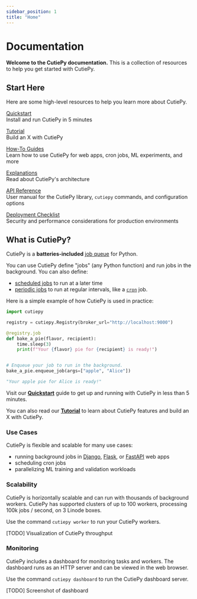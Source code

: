 ```yaml
---
sidebar_position: 1
title: "Home"
---
```


# Documentation

**Welcome to the CutiePy documentation.**
This is a collection of resources to help you get started with CutiePy.

## Start Here

Here are some high-level resources to help you learn more about CutiePy.

<p>
    <a
        href="/docs/quickstart"
        style={{"font-size": "1.25rem", "font-weight": "bold"}}
        >
        Quickstart
    </a>
    <br/>
    <span style={{"font-style": "italic"}}>
        Install and run CutiePy in 5 minutes
    </span>
</p>
<p>
    <a
        href="/docs/tutorial"
        style={{"font-size": "1.25rem", "font-weight": "bold"}}
        >
        Tutorial
    </a>
    <br/>
    <span style={{"font-style": "italic"}}>
        Build an X with CutiePy
    </span>
</p>
<p>
    <a
        href="/docs/how-to"
        style={{"font-size": "1.25rem", "font-weight": "bold"}}
        >
        How-To Guides
    </a>
    <br/>
    <span style={{"font-style": "italic"}}>
        Learn how to use CutiePy for web apps, cron jobs, ML experiments, and more
    </span>
</p>
<p>
    <a
        href="/docs/explanations"
        style={{"font-size": "1.25rem", "font-weight": "bold"}}
        >
        Explanations
    </a>
    <br/>
    <span style={{"font-style": "italic"}}>
        Read about CutiePy's architecture
    </span>
</p>
<p>
    <a
        href="/docs/reference"
        style={{"font-size": "1.25rem", "font-weight": "bold"}}
        >
        API Reference
    </a>
    <br/>
    <span style={{"font-style": "italic"}}>
        User manual for the CutiePy library, <code style={{"font-style": "normal"}}>cutiepy</code> commands, and configuration options
    </span>
</p>
<p>
    <a
        href="#"
        style={{"font-size": "1.25rem", "font-weight": "bold"}}
        >
        Deployment Checklist
    </a>
    <br/>
    <span style={{"font-style": "italic"}}>
        Security and performance considerations for production environments
    </span>
</p>

## What is CutiePy?

CutiePy is a **batteries-included** [job queue](#TODO-write-blog-post) for Python.

You can use CutiePy define "jobs" (any Python function) and run jobs in the background.
You can also define:

* [scheduled jobs](#TODO-scheduled-jobs-docs) to run at a later time
* [periodic jobs](#TODO-periodic-jobs-docs) to run at regular intervals, like a [`cron`](https://en.wikipedia.org/wiki/Cron) job.

Here is a simple example of how CutiePy is used in practice:

```python title="cutie.py"
import cutiepy

registry = cutiepy.Registry(broker_url="http://localhost:9000")

@registry.job
def bake_a_pie(flavor, recipient):
    time.sleep(3)
    print(f"Your {flavor} pie for {recipient} is ready!")


# Enqueue your job to run in the background.
bake_a_pie.enqueue_job(args=["apple", "Alice"])
```

```python title="Output from CutiePy worker"
"Your apple pie for Alice is ready!"
```

Visit our [**Quickstart**](/docs/quickstart) guide to get up and running with CutiePy in less than 5 minutes.

You can also read our [**Tutorial**](/docs/tutorial) to learn about CutiePy features and build an X with CutiePy.

### Use Cases
CutiePy is flexible and scalable for many use cases:

* running background jobs in [Django](https://www.djangoproject.com/), [Flask](https://flask.palletsprojects.com/), or [FastAPI](https://fastapi.tiangolo.com/) web apps
* scheduling cron jobs
* parallelizing ML training and validation workloads

### Scalability

CutiePy is horizontally scalable and can run with thousands of background workers. CutiePy has supported clusters of up to 100 workers, processing 100k jobs / second, on 3 Linode boxes.

Use the command `cutiepy worker` to run your CutiePy workers.

[TODO] Visualization of CutiePy throughput

### Monitoring

CutiePy includes a dashboard for monitoring tasks and workers. The dashboard runs as an HTTP server and can be viewed in the web browser.

Use the command `cutiepy dashboard` to run the CutiePy dashboard server.

[TODO] Screenshot of dashboard
